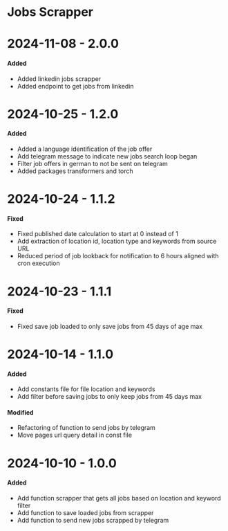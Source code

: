 # Jobs Scrapper

# 2024-11-08 - 2.0.0
#### Added
- Added linkedin jobs scrapper
- Added endpoint to get jobs from linkedin

# 2024-10-25 - 1.2.0
#### Added
- Added a language identification of the job offer
- Add telegram message to indicate new jobs search loop began
- Filter job offers in german to not be sent on telegram
- Added packages transformers and torch

# 2024-10-24 - 1.1.2
#### Fixed
- Fixed published date calculation to start at 0 instead of 1
- Add extraction of location id, location type and keywords from source URL
- Reduced period of job lookback for notification to 6 hours aligned with cron execution

# 2024-10-23 - 1.1.1
#### Fixed
- Fixed save job loaded to only save jobs from 45 days of age max
  
# 2024-10-14 - 1.1.0
#### Added
- Add constants file for file location and keywords
- Add filter before saving jobs to only keep jobs from 45 days max
#### Modified
- Refactoring of function to send jobs by telegram
- Move pages url query detail in const file

# 2024-10-10 - 1.0.0
#### Added
- Add function scrapper that gets all jobs based on location and keyword filter
- Add function to save loaded jobs from scrapper
- Add function to send new jobs scrapped by telegram
